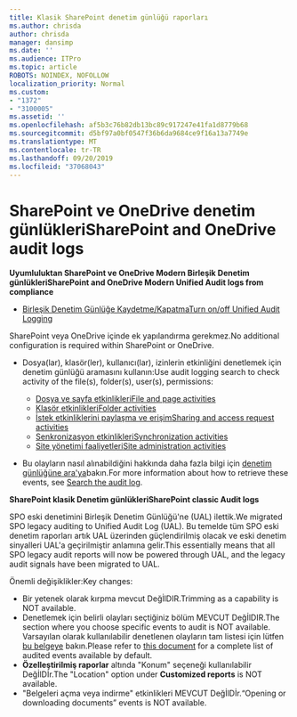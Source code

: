 ```yaml
---
title: Klasik SharePoint denetim günlüğü raporları
ms.author: chrisda
author: chrisda
manager: dansimp
ms.date: ''
ms.audience: ITPro
ms.topic: article
ROBOTS: NOINDEX, NOFOLLOW
localization_priority: Normal
ms.custom:
- "1372"
- "3100005"
ms.assetid: ''
ms.openlocfilehash: af5b3c76b82db13bc89c917247e41fa1d8779b68
ms.sourcegitcommit: d5bf97a0bf0547f36b6da9684ce9f16a13a7749e
ms.translationtype: MT
ms.contentlocale: tr-TR
ms.lasthandoff: 09/20/2019
ms.locfileid: "37068043"
---
```

# <a name="sharepoint-and-onedrive-audit-logs"></a><span data-ttu-id="558c1-102">SharePoint ve OneDrive denetim günlükleri</span><span class="sxs-lookup"><span data-stu-id="558c1-102">SharePoint and OneDrive audit logs</span></span>

<span data-ttu-id="558c1-103">**Uyumluluktan SharePoint ve OneDrive Modern Birleşik Denetim günlükleri**</span><span class="sxs-lookup"><span data-stu-id="558c1-103">**SharePoint and OneDrive Modern Unified Audit logs from compliance**</span></span>

- [<span data-ttu-id="558c1-104">Birleşik Denetim Günlüğe Kaydetme/Kapatma</span><span class="sxs-lookup"><span data-stu-id="558c1-104">Turn on/off Unified Audit Logging</span></span>](https://docs.microsoft.com/office365/securitycompliance/turn-audit-log-search-on-or-off) 

<span data-ttu-id="558c1-105">SharePoint veya OneDrive içinde ek yapılandırma gerekmez.</span><span class="sxs-lookup"><span data-stu-id="558c1-105">No additional configuration is required within SharePoint or OneDrive.</span></span>

- <span data-ttu-id="558c1-106">Dosya(lar), klasör(ler), kullanıcı(lar), izinlerin etkinliğini denetlemek için denetim günlüğü aramasını kullanın:</span><span class="sxs-lookup"><span data-stu-id="558c1-106">Use audit logging search to check activity of the file(s), folder(s), user(s), permissions:</span></span>

    - [<span data-ttu-id="558c1-107">Dosya ve sayfa etkinlikleri</span><span class="sxs-lookup"><span data-stu-id="558c1-107">File and page activities</span></span>](https://docs.microsoft.com/office365/securitycompliance/search-the-audit-log-in-security-and-compliance)
    - [<span data-ttu-id="558c1-108">Klasör etkinlikleri</span><span class="sxs-lookup"><span data-stu-id="558c1-108">Folder activities</span></span>](https://docs.microsoft.com/office365/securitycompliance/search-the-audit-log-in-security-and-compliance#folder-activities)
    - [<span data-ttu-id="558c1-109">İstek etkinliklerini paylaşma ve erişim</span><span class="sxs-lookup"><span data-stu-id="558c1-109">Sharing and access request activities</span></span>](https://docs.microsoft.com/office365/securitycompliance/search-the-audit-log-in-security-and-compliance#sharing-and-access-request-activities)
    - [<span data-ttu-id="558c1-110">Senkronizasyon etkinlikleri</span><span class="sxs-lookup"><span data-stu-id="558c1-110">Synchronization activities</span></span>](https://docs.microsoft.com/office365/securitycompliance/search-the-audit-log-in-security-and-compliance#synchronization-activities)
    - [<span data-ttu-id="558c1-111">Site yönetimi faaliyetleri</span><span class="sxs-lookup"><span data-stu-id="558c1-111">Site administration activities</span></span>](https://docs.microsoft.com/office365/securitycompliance/search-the-audit-log-in-security-and-compliance#site-administration-activities)
- <span data-ttu-id="558c1-112">Bu olayların nasıl alınabildiğini hakkında daha fazla bilgi için [denetim günlüğüne ara'ya](https://docs.microsoft.com/office365/securitycompliance/search-the-audit-log-in-security-and-compliance#search-the-audit-log)bakın.</span><span class="sxs-lookup"><span data-stu-id="558c1-112">For more information about how to retrieve these events, see [Search the audit log](https://docs.microsoft.com/office365/securitycompliance/search-the-audit-log-in-security-and-compliance#search-the-audit-log).</span></span>

<span data-ttu-id="558c1-113">**SharePoint klasik Denetim günlükleri**</span><span class="sxs-lookup"><span data-stu-id="558c1-113">**SharePoint classic Audit logs**</span></span>

<span data-ttu-id="558c1-114">SPO eski denetimini Birleşik Denetim Günlüğü'ne (UAL) ilettik.</span><span class="sxs-lookup"><span data-stu-id="558c1-114">We migrated SPO legacy auditing to Unified Audit Log (UAL).</span></span> <span data-ttu-id="558c1-115">Bu temelde tüm SPO eski denetim raporları artık UAL üzerinden güçlendirilmiş olacak ve eski denetim sinyalleri UAL'a geçirilmiştir anlamına gelir.</span><span class="sxs-lookup"><span data-stu-id="558c1-115">This essentially means that all SPO legacy audit reports will now be powered through UAL, and the legacy audit signals have been migrated to UAL.</span></span>

<span data-ttu-id="558c1-116">Önemli değişiklikler:</span><span class="sxs-lookup"><span data-stu-id="558c1-116">Key changes:</span></span>

- <span data-ttu-id="558c1-117">Bir yetenek olarak kırpma mevcut DeğİlDIR.</span><span class="sxs-lookup"><span data-stu-id="558c1-117">Trimming as a capability is NOT available.</span></span>
- <span data-ttu-id="558c1-118">Denetlemek için belirli olayları seçtiğiniz bölüm MEVCUT DeğİlDIR.</span><span class="sxs-lookup"><span data-stu-id="558c1-118">The section where you choose specific events to audit is NOT available.</span></span> <span data-ttu-id="558c1-119">Varsayılan olarak kullanılabilir denetlenen olayların tam listesi için lütfen [bu belgeye](https://docs.microsoft.com/office365/securitycompliance/search-the-audit-log-in-security-and-compliance) bakın.</span><span class="sxs-lookup"><span data-stu-id="558c1-119">Please refer to [this document](https://docs.microsoft.com/office365/securitycompliance/search-the-audit-log-in-security-and-compliance) for a complete list of audited events available by default.</span></span>
- <span data-ttu-id="558c1-120">**Özelleştirilmiş raporlar** altında "Konum" seçeneği kullanılabilir DeğİlDİr.</span><span class="sxs-lookup"><span data-stu-id="558c1-120">The "Location" option under **Customized reports** is NOT available.</span></span> 
- <span data-ttu-id="558c1-121">"Belgeleri açma veya indirme" etkinlikleri MEVCUT DeğİlDİr.</span><span class="sxs-lookup"><span data-stu-id="558c1-121">“Opening or downloading documents” events is NOT available.</span></span> 


